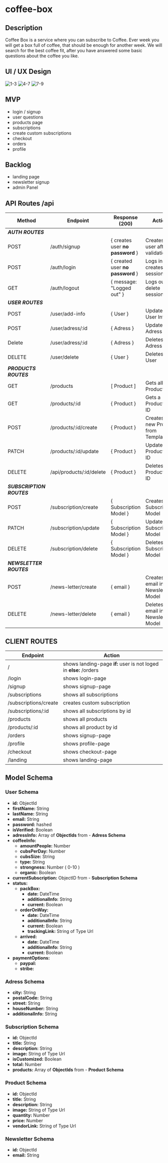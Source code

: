 # coffee-box

## Description
Coffee Box is a service where you can subscribe to Coffee. Ever week you will get a box full of coffee, that should be enough for another week. 
We will search for the best coffee fit, after you have answered some basic questions about the coffee you like.

## UI / UX Design
![1-3](https://i.imgur.com/K2L7ba8.png)
![4-7](https://i.imgur.com/AUJOFvn.png)
![7-9](https://i.imgur.com/kJvsFIg.png)

## MVP
  - login / signup
  - user questions 
  - products page
  - subscriptions
  - create custom subscriptions
  - checkout
  - orders 
  - profile

## Backlog

  - landing page
  - newsletter signup
  - admin Panel


## API Routes /api

| Method | Endpoint            | Response (200)                                         | Action                          |
| ------------ | ------------------- | ------------------------------------------------------ | ------------------------------- |
|***AUTH ROUTES***|||
| POST | /auth/signup  | { creates user **no password** }    | Creates a user after validation|       
| POST | /auth/login  | { created user **no password** }  | Logs inside creates session|
| GET | /auth/logout  | { message: "Logged out" }  | Logs out, delete session ...|
|***USER ROUTES***|||
| POST | /user/add-info  | { User }  | Updates User Info |
| POST | /user/adress/:id  | { Adress }  | Updates Adress Info |
| Delete | /user/adress/:id  | { Adress }  | Deletes Adress Info |
| DELETE | /user/delete  | { User }  | Deletes User |
|***PRODUCTS ROUTES***|||
| GET | /products  | [ Product ]  | Gets all Products |
| GET | /products/:id  | { Product }  | Gets a Product by ID | 
| POST | /products/:id/create  | { Product }  | Creates a new Product from Template |
| PATCH | /products/:id/update  | { Product }  | Updates a Product by ID | 
| DELETE | /api/products/:id/delete  | { Product }  | Deletes a Product by ID | 
|***SUBSCRIPTION ROUTES***|||
| POST | /subscription/create  | { Subscription Model }  | Creates Subscription Model |
| PATCH | /subscription/update  | { Subscription Model }  | Updates Subscription Model |
| DELETE | /subscription/delete  | { Subscription Model }  | Deletes Subscription Model |
|***NEWSLETTER ROUTES***|||
| POST | /news-letter/create  | { email }  | Creates email in Newsletter Model |
| DELETE | /news-letter/delete  | { email }  | Deletes email in Newsletter Model |


## CLIENT ROUTES
| Endpoint            |            Action        |
| ------------------- | ------------------------ |
| / | shows landing-page **if:** user is not loged in **else:** /orders |
| /login | shows login-page |
| /signup | shows signup-page |
| /subscriptions | shows all subscriptions |
| /subscriptions/create | creates custom subscription |
| /subscriptions/:id | shows all subscriptions by id |
| /products | shows all products |
| /products/:id | shows all product by id |
| /orders | shows signup-page |
| /profile | shows profile-page |
| /checkout | shows checkout-page |
| /landing | shows landing-page |

## Model Schema
  ### **User Schema**
  
  - **id:** ObjectId
  - **firstName:** String
  - **lastName:** String
  - **email:** String
  - **password:** hashed
  - **isVerified:** Boolean
  - **adressInfo:** Array of **ObjectIds** from - **Adress Schema**
  - **coffeeInfo:**
    - **amountPeople:** Number
    - **cubsPerDay:** Number
    - **cubsSize:** String
    - **type:** String
    - **strongness:** Number ( 0-10 )
    - **organic:** Boolean
  - **currentSubscription:** ObjectID from - **Subscription Schema** 
  - **status:** 
    - **packBox:**
      - **date:** DateTime
      - **additionalInfo:** String
      - **current:** Boolean  
    - **orderOnWay:**
      - **date:** DateTime
      - **additionalInfo:** String
      - **current:** Boolean 
      - **trackingLink:** String of Type Url
    - **arrived:**
      - **date:** DateTime
      - **additionalInfo:** String
      - **current:** Boolean
  - **paymentOptions:**
    - **paypal:** 
    - **stribe:**  

  ### **Adress Schema**
  
  -  **city:** String
  -  **postalCode:** String
  -  **street:** String
  -  **houseNumber:** String
  -  **additionalInfo:** String


  ### **Subscription Schema**
  
  - **id:** ObjectId
  - **title:** String
  - **description:** String 
  - **image:** String of Type Url
  - **isCustomized:** Boolean
  - **total:** Number
  - **products:** Array of **ObjectIds** from - **Product Schema**

  ### **Product Schema**
  
  - **id:** ObjectId
  - **title:** String
  - **description:** String
  - **image:** String of Type Url
  - **quantity:** Number
  - **price:** Number
  - **vendorLink:** String of Type Url
  
  ### **Newsletter Schema**
  
  - **id:** ObjectId
  - **email:** String
  
   
  

      
    


  
  
